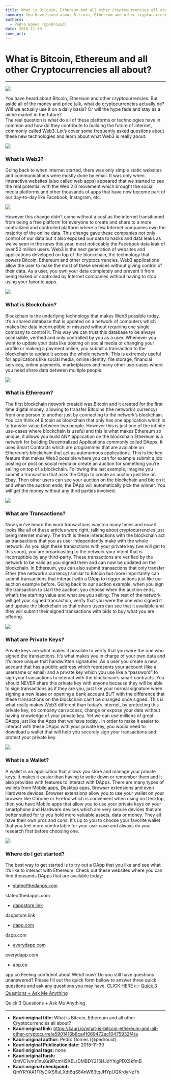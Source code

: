 ```yaml
---
title: What is Bitcoin, Ethereum and all other Cryptocurrencies all about?
summary: You have heard about Bitcoin, Ethereum and other cryptocurrencies. But aside all of the money and price talk, what do cryptocurrencies actually do?Will we actually use it on a daily basis? Or will the hype fade and stay as a niche market in the future? The real question is what do all of these platforms or technologies have in common and how do they contribute to building the future of internet, commonly called Web3. Let’s cover some frequently asked questions about these new technologies and le
authors:
  - Pedro Gomes (@pedrouid)
date: 2018-11-30
some_url: 
---
```


# What is Bitcoin, Ethereum and all other Cryptocurrencies all about?



----


![](https://ipfs.infura.io/ipfs/QmavJ3TNL3eevBS6pPUaHhSok6VFQycckp8CZBC3ZtrmXh)

You have heard about Bitcoin, Ethereum and other cryptocurrencies. But aside all of the money and price talk, what do cryptocurrencies actually do?Will we actually use it on a daily basis? Or will the hype fade and stay as a niche market in the future?  
 The real question is what do all of these platforms or technologies have in common and how do they contribute to building the future of internet, commonly called Web3. Let’s cover some frequently asked questions about these new technologies and learn about what Web3 is really about.

![](https://ipfs.infura.io/ipfs/Qmdq2NLipVESCVuTV558NmTMs6pHUVGbNik9aB45rRasS7)


### What is Web3?
Going back to when internet started, there was only simple static websites and communications were mostly done by email. It was only when interactive websites (also called web apps) appeared that we started to see the real potential with the Web 2.0 movement which brought the social media platforms and other thousands of apps that have now become part of our day-to-day like Facebook, Instagram, etc.

![](https://ipfs.infura.io/ipfs/QmQGYMyNVN8AjFRKFrzR27Av4Wu3qqP8p5WN7En7VvwTvv)

However this change didn’t come without a cost as the internet transitioned from being a free platform for everyone to create and share to a more centralized and controlled platform where a few Internet companies own the majority of the online data. This change gave these companies not only control of our data but it also exposed our data to hacks and data leaks as we’ve seen in the news this year, most noticeably the Facebook data leak of over 50 million users.
Web3 is the next generation of websites and applications developed on top of the blockchain, the technology that powers Bitcoin, Ethereum and other cryptocurrencies. Web3 applications allow the user to make the most of these services without giving control of their data. As a user, you own your data completely and prevent it from being leaked or controlled by Internet companies without having to stop using your favorite apps.

![](https://ipfs.infura.io/ipfs/Qmb3uT7fPyQCjLPe2Jnu4G4nJ5NqcFoVqcvey7gVfEBvr4)


### What is Blockchain?
Blockchain is the underlying technology that makes Web3 possible today. It’s a shared database that is updated on a network of computers which makes the data incorruptible or misused without requiring one single company to control it. This way we can trust this database to be always accessible, verified and only controlled by you as a user.
Whenever you want to update your data like posting on social media or changing your profile or making a payment online, you submit a transaction to the blockchain to update it across the whole network. This is extremely useful for applications like social media, online identity, file storage, financial services, online payments, marketplaces and many other use-cases where you need share data between multiple people.

![](https://ipfs.infura.io/ipfs/Qmamn1ioo2Fw9HjPm6STWTqLSfxtGqNqSCUWVhsTa1Nrin)


### What is Ethereum?
The first blockchain network created was Bitcoin and it created for the first time digital money, allowing to transfer Bitcoins (the network’s currency) from one person to another just by connecting to the network’s blockchain. You can think of Bitcoin as blockchain that only has one application which is to transfer value between two people. However this is just one of the infinite use-cases where blockchain is useful and this is what makes Ethereum so unique, it allows you build ANY application on the blockchain
Ethereum is a network for building Decentralized Applications commonly called DApps. It uses Smart Contracts which are programmes that are available on Ethereum’s blockchain that act as autonomous applications. This is the key feature that makes Web3 possible where you can for example submit a job posting or post on social media or create an auction for something you’re selling on top of a blockchain.
Following the last example, imagine you submit a transaction that asks the DApp to create an auction just like on Ebay. Then other users can see your auction on the blockchain and bid on it and when the auction ends, the DApp will automatically pick the winner. You will get the money without any third parties involved.

![](https://ipfs.infura.io/ipfs/QmaeHCdmTi9u2Xvb5HHYfzRJ7pdGEfaJ4nxPgaSi5edCHu)


### What are Transactions?
Now you’ve heard the word transactions way too many times and now it looks like all of these articles were right, talking about cryptocurrencies just being internet money. The truth is these interactions with the blockchain act as transactions that you as user independently make with the whole network.
As you sign these transactions with your private key (we will get to this soon), you are broadcasting to the network your intent that is incorruptible by any third-party. These transactions are verified by the network to be valid as you signed them and can now be updated on the blockchain. In Ethereum, you can also submit transactions that only transfer Ether (the network’s currency) similar to Bitcoin but more importantly can submit transactions that interact with a DApp to trigger actions just like our auction example before.
Going back to our auction example, when you sign the transaction to start the auction, you choose when the auction ends, what’s the starting value and what are you selling. The rest of the network will get your signed transaction, verify that you were the one who signed it and update the blockchain so that others users can see that it available and they will submit their signed transactions with bids to buy what you are offering.

![](https://ipfs.infura.io/ipfs/QmekkkQ1a85kMZ6wqGXZAZDQmN6TdrXX8q5tuXq5pwAHf7)


### What are Private Keys?
Private keys are what makes it possible to verify that you were the one who signed the transactions. It’s what makes you in charge of your own data and it’s more unique that handwritten signatures. As a user you create a new account that has a public address which represents your account (like a username or email) and a private key which you use like a “password” to sign your transactions to interact with the blockchain’s smart contracts. You should NEVER share this private key with anyone because they will be able to sign transactions as if they are you, just like your normal signature when signing a new lease or opening a bank account BUT with the difference that these transactions on the blockchain can’t be changed once signed.
This is what really makes Web3 different than today’s internet, by protecting this private key, no company can access, change or expose your data without having knowledge of your private key. Yet we can use millions of great DApps just like the Apps that we have today . In order to make it easier to interact with these DApps with your private key, you would need to download a wallet that will help you securely sign your transactions and protect your private key.

![](https://ipfs.infura.io/ipfs/QmZ1k5i94YoHoMuvaK6DG8gNQQEVNYQRPjDL2yYYJU6KJs)


### What is a Wallet?
A wallet is an application that allows you store and manage your private keys. It makes it easier than having to write down or remember them and it also provides with features to interact with DApps.
There are many types of wallets from Mobile apps, Desktop apps, Browser extensions and even Hardware devices. Browser extensions allow you to use your wallet on your browser like Chrome or Firefox which is convenient when using on Desktop, then you have Mobile apps that allow you to use your private keys on your smartphone and Hardware devices which are very secure devices that are better suited for to you hold more valuable assets, data or money.
They all have their own pros and cons. It’s up to you to choose your favorite wallet that you feel more comfortable for your use-case and always do your research first before choosing one.

![](https://ipfs.infura.io/ipfs/QmVsFKVrEckURhVhzDVgkX5QifWmPhbrq891B9EPXUCB8h)


### Where do I get started?
The best way to get started is to try out a DApp that you like and see what it’s like to interact with Ethereum. Check out these websites where you can find thousands DApps that are available today:



 *  [stateofthedapps.com](https://www.stateofthedapps.com) 
> 
stateofthedapps.com

 *  [dappstore.link](https://dappstore.link) 
> 
dappstore.link

 *  [dapp.com](https://www.dapp.com) 
> 
dapp.com

 *  [everydapp.com](https://everydapp.com) 
> 
everydapp.com

 *  [app.co](https://app.co) 
> 
app.co
Feeling confident about Web3 now? Do you still have questions unanswered? Please fill out the quick form bellow to answer three quick questions and ask any questions you may have.
CLICK HERE 👉 
[Quick 3 Questions + Ask Me Anything](https://pedrogomes6.typeform.com/to/drlCUn)
 
> 
Quick 3 Questions + Ask Me Anything



---

- **Kauri original title:** What is Bitcoin, Ethereum and all other Cryptocurrencies all about?
- **Kauri original link:** https://kauri.io/what-is-bitcoin-ethereum-and-all-other-cryptocurre/e5901416b8ca4f069472ec10475932f4/a
- **Kauri original author:** Pedro Gomes (@pedrouid)
- **Kauri original Publication date:** 2018-11-30
- **Kauri original tags:** none
- **Kauri original hash:** QmVC1vmz1nuXe9PcmHSXELrDMBDY215HJdYhigPDXSkfmB
- **Kauri original checkpoint:** QmYRYAA1TRyDiXS6uLXdt6qS8AnW63tqJHYpUQKrdyNz7h



